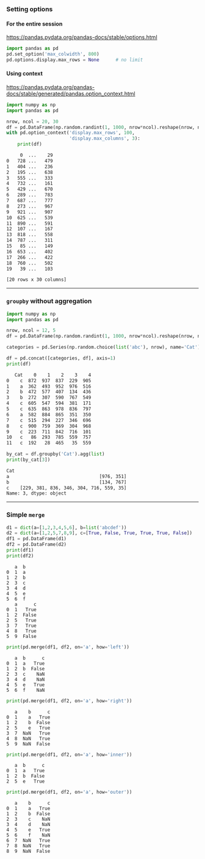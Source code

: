 ### Setting options

#### For the entire session
https://pandas.pydata.org/pandas-docs/stable/options.html
```python
import pandas as pd
pd.set_option('max_colwidth', 800)
pd.options.display.max_rows = None      # no limit
```

#### Using context
https://pandas.pydata.org/pandas-docs/stable/generated/pandas.option_context.html
```python
import numpy as np
import pandas as pd

nrow, ncol = 20, 30
df = pd.DataFrame(np.random.randint(1, 1000, nrow*ncol).reshape(nrow, ncol))
with pd.option_context('display.max_rows', 100,
                       'display.max_columns', 3):
    print(df)
```
```sh
     0  ...    29
0   728 ...   479
1   404 ...   236
2   195 ...   638
3   555 ...   333
4   732 ...   161
5   429 ...   670
6   289 ...   783
7   687 ...   777
8   273 ...   967
9   921 ...   907
10  625 ...   539
11  890 ...   591
12  107 ...   167
13  818 ...   558
14  787 ...   311
15   85 ...   149
16  653 ...   402
17  266 ...   422
18  760 ...   502
19   39 ...   103

[20 rows x 30 columns]
```

---

### `groupby` without aggregation

```python
import numpy as np
import pandas as pd

nrow, ncol = 12, 5
df = pd.DataFrame(np.random.randint(1, 1000, nrow*ncol).reshape(nrow, ncol))

categories = pd.Series(np.random.choice(list('abc'), nrow), name='Cat')

df = pd.concat([categories, df], axis=1)
print(df)
```
```sh
   Cat    0    1    2    3    4
0    c  872  937  837  229  905
1    a  362  493  952  976  516
2    b  472  577  407  134  436
3    b  272  307  590  767  549
4    c  605  547  594  381  171
5    c  635  863  978  836  797
6    a  582  884  865  351  350
7    c  515  294  227  346  696
8    c  900  759  369  304  968
9    c  223  711  842  716  101
10   c   86  293  785  559  757
11   c  192   28  465   35  559
```


```python
by_cat = df.groupby('Cat').agg(list)
print(by_cat[3])
```
```sh
Cat
a                                 [976, 351]
b                                 [134, 767]
c    [229, 381, 836, 346, 304, 716, 559, 35]
Name: 3, dtype: object
```

---

### Simple `merge`

```python
d1 = dict(a=[1,2,3,4,5,6], b=list('abcdef'))
d2 = dict(a=[1,2,5,7,8,9], c=[True, False, True, True, True, False])
df1 = pd.DataFrame(d1)
df2 = pd.DataFrame(d2)
print(df1)
print(df2)
```

       a  b
    0  1  a
    1  2  b
    2  3  c
    3  4  d
    4  5  e
    5  6  f
       a      c
    0  1   True
    1  2  False
    2  5   True
    3  7   True
    4  8   True
    5  9  False


```python
print(pd.merge(df1, df2, on='a', how='left'))
```

       a  b      c
    0  1  a   True
    1  2  b  False
    2  3  c    NaN
    3  4  d    NaN
    4  5  e   True
    5  6  f    NaN


```python
print(pd.merge(df1, df2, on='a', how='right'))
```

       a    b      c
    0  1    a   True
    1  2    b  False
    2  5    e   True
    3  7  NaN   True
    4  8  NaN   True
    5  9  NaN  False


```python
print(pd.merge(df1, df2, on='a', how='inner'))
```

       a  b      c
    0  1  a   True
    1  2  b  False
    2  5  e   True


```python
print(pd.merge(df1, df2, on='a', how='outer'))
```

       a    b      c
    0  1    a   True
    1  2    b  False
    2  3    c    NaN
    3  4    d    NaN
    4  5    e   True
    5  6    f    NaN
    6  7  NaN   True
    7  8  NaN   True
    8  9  NaN  False

